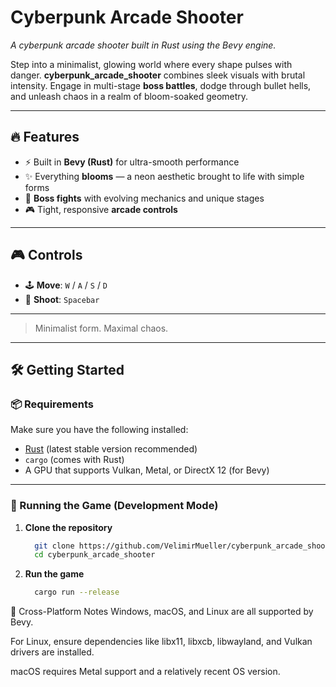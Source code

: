 # **Cyberpunk Arcade Shooter**
_A cyberpunk arcade shooter built in Rust using the Bevy engine._

Step into a minimalist, glowing world where every shape pulses with danger. **cyberpunk_arcade_shooter** combines sleek visuals with brutal intensity. Engage in multi-stage **boss battles**, dodge through bullet hells, and unleash chaos in a realm of bloom-soaked geometry.

---

## 🔥 Features
- ⚡ Built in **Bevy (Rust)** for ultra-smooth performance  
- ✨ Everything **blooms** — a neon aesthetic brought to life with simple forms  
- 🧠 **Boss fights** with evolving mechanics and unique stages  
- 🎮 Tight, responsive **arcade controls**

---

## 🎮 Controls
- 🕹️ **Move**: `W` / `A` / `S` / `D`  
- 🚀 **Shoot**: `Spacebar`

---

> Minimalist form. Maximal chaos.

---

## 🛠️ Getting Started

### 📦 Requirements
Make sure you have the following installed:

- [Rust](https://www.rust-lang.org/tools/install) (latest stable version recommended)
- `cargo` (comes with Rust)
- A GPU that supports Vulkan, Metal, or DirectX 12 (for Bevy)

---

### 🚀 Running the Game (Development Mode)

1. **Clone the repository**  
   ```bash
     git clone https://github.com/VelimirMueller/cyberpunk_arcade_shooter.git
     cd cyberpunk_arcade_shooter
   ```
2. **Run the game**  
   ```bash
     cargo run --release
   ```

🐧 Cross-Platform Notes
Windows, macOS, and Linux are all supported by Bevy.

For Linux, ensure dependencies like libx11, libxcb, libwayland, and Vulkan drivers are installed.

macOS requires Metal support and a relatively recent OS version.
